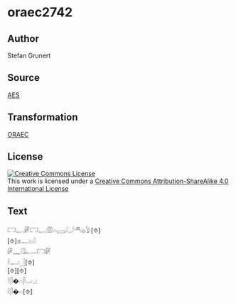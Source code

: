 # oraec2742

## Author

Stefan Grunert

## Source

[AES](https://github.com/simondschweitzer/aes)

## Transformation

[ORAEC](https://oraec.github.io/)

## License

<a rel="license" href="http://creativecommons.org/licenses/by-sa/4.0/"><img alt="Creative Commons License" style="border-width:0" src="https://i.creativecommons.org/l/by-sa/4.0/88x31.png" /></a><br />This work is licensed under a <a rel="license" href="http://creativecommons.org/licenses/by-sa/4.0/">Creative Commons Attribution-ShareAlike 4.0 International License</a>

## Text

𓉐𓉻𓏞𓉐𓉻𓏃𓏏𓈙𓏤𓇋𓌳𓄪𓐍𓅱[⯑]<br>
[⯑]𓁷𓂝𓊪𓇋<br>
𓏞𓈖𓇋𓅓𓂋𓉐𓏞<br>
𓎛𓂝𓃀[⯑]<br>
[⯑][⯑]<br>
𓎛𓋴�𓏏𓋴𓐓𓈎<br>
𓎛𓋴�𓏏[⯑]<br>
